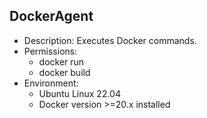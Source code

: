 ## DockerAgent
- Description: Executes Docker commands.
- Permissions:
  - docker run
  - docker build
- Environment:
  - Ubuntu Linux 22.04
  - Docker version >=20.x installed

